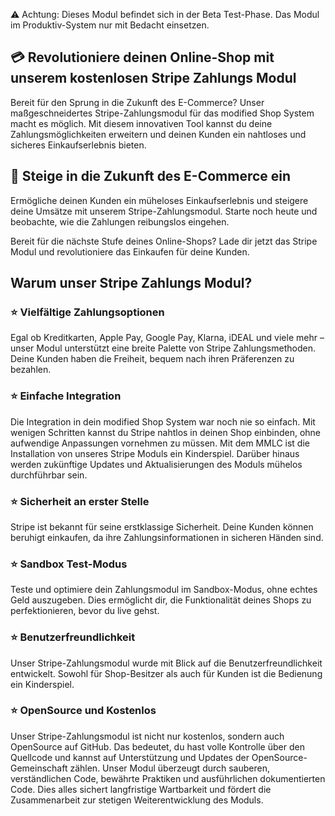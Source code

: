 ⚠️ Achtung: Dieses Modul befindet sich in der Beta Test-Phase. Das Modul im Produktiv-System nur mit Bedacht einsetzen.

## 💳 Revolutioniere deinen Online-Shop mit unserem kostenlosen Stripe Zahlungs Modul

Bereit für den Sprung in die Zukunft des E-Commerce? Unser maßgeschneidertes Stripe-Zahlungsmodul für das modified Shop System macht es möglich. Mit diesem innovativen Tool kannst du deine Zahlungsmöglichkeiten erweitern und deinen Kunden ein nahtloses und sicheres Einkaufserlebnis bieten.

## 🚀 Steige in die Zukunft des E-Commerce ein

Ermögliche deinen Kunden ein müheloses Einkaufserlebnis und steigere deine Umsätze mit unserem Stripe-Zahlungsmodul. Starte noch heute und beobachte, wie die Zahlungen reibungslos eingehen.

Bereit für die nächste Stufe deines Online-Shops? Lade dir jetzt das Stripe Modul und revolutioniere das Einkaufen für deine Kunden.

## Warum unser Stripe Zahlungs Modul?

### ⭐️ Vielfältige Zahlungsoptionen
Egal ob Kreditkarten, Apple Pay, Google Pay, Klarna, iDEAL und viele mehr – unser Modul unterstützt eine breite Palette von Stripe Zahlungsmethoden. Deine Kunden haben die Freiheit, bequem nach ihren Präferenzen zu bezahlen.

### ⭐️ Einfache Integration
Die Integration in dein modified Shop System war noch nie so einfach. Mit wenigen Schritten kannst du Stripe nahtlos in deinen Shop einbinden, ohne aufwendige Anpassungen vornehmen zu müssen. Mit dem MMLC ist die Installation von unseres Stripe Moduls ein Kinderspiel. Darüber hinaus werden zukünftige Updates und Aktualisierungen des Moduls mühelos durchführbar sein.

### ⭐️ Sicherheit an erster Stelle
Stripe ist bekannt für seine erstklassige Sicherheit. Deine Kunden können beruhigt einkaufen, da ihre Zahlungsinformationen in sicheren Händen sind.

### ⭐️ Sandbox Test-Modus
Teste und optimiere dein Zahlungsmodul im Sandbox-Modus, ohne echtes Geld auszugeben. Dies ermöglicht dir, die Funktionalität deines Shops zu perfektionieren, bevor du live gehst.

### ⭐️ Benutzerfreundlichkeit
Unser Stripe-Zahlungsmodul wurde mit Blick auf die Benutzerfreundlichkeit entwickelt. Sowohl für Shop-Besitzer als auch für Kunden ist die Bedienung ein Kinderspiel.

### ⭐️ OpenSource und Kostenlos
Unser Stripe-Zahlungsmodul ist nicht nur kostenlos, sondern auch OpenSource auf GitHub. Das bedeutet, du hast volle Kontrolle über den Quellcode und kannst auf Unterstützung und Updates der OpenSource-Gemeinschaft zählen. Unser Modul überzeugt durch sauberen, verständlichen Code, bewährte Praktiken und ausführlichen dokumentierten Code. Dies alles sichert langfristige Wartbarkeit und fördert die Zusammenarbeit zur stetigen Weiterentwicklung des Moduls.
